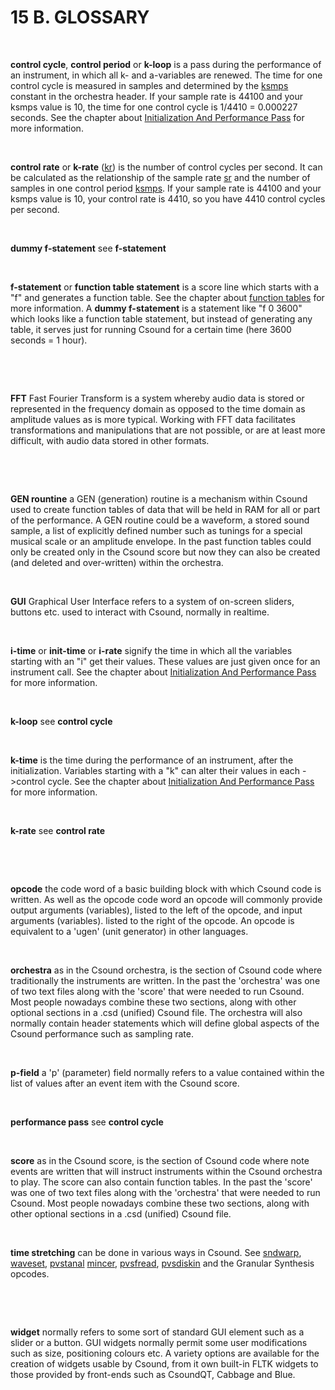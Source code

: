 15 B. GLOSSARY
==============

 

**control cycle**, **control period** or **k-loop** is a pass during the
performance of an instrument, in which all k- and a-variables are
renewed. The time for one control cycle is measured in samples and
determined by the [ksmps](http://www.csounds.com/manual/html/ksmps.html)
constant in the orchestra header. If your sample rate is 44100 and your
ksmps value is 10, the time for one control cycle is 1/4410 = 0.000227
seconds. See the chapter about [Initialization And Performance
Pass](http://en.flossmanuals.net/bin/view/Csound/InitAndPerfPass) for
more information.

 

**control rate** or **k-rate**
([kr](http://www.csounds.com/manual/html/kr.html)) is the number of
control cycles per second. It can be calculated as the relationship of
the sample rate [sr](http://www.csounds.com/manual/html/sr.html) and the
number of samples in one control period
[ksmps](http://www.csounds.com/manual/html/ksmps.html). If your sample
rate is 44100 and your ksmps value is 10, your control rate is 4410, so
you have 4410 control cycles per second.

 

**dummy f-statement** see **f-statement**

 

**f-statement** or **function table statement** is a score line which
starts with a \"f\" and generates a function table. See the chapter
about [function
tables](http://en.flossmanuals.net/bin/view/Csound/FUNCTIONTABLES) for
more information. A **dummy f-statement** is a statement like \"f 0
3600\" which looks like a function table statement, but instead of
generating any table, it serves just for running Csound for a certain
time (here 3600 seconds = 1 hour).

 

 

**FFT** Fast Fourier Transform is a system whereby audio data is stored
or represented in the frequency domain as opposed to the time domain as
amplitude values as is more typical. Working with FFT data facilitates
transformations and manipulations that are not possible, or are at least
more difficult, with audio data stored in other formats.

 

 

**GEN rountine** a GEN (generation) routine is a mechanism within Csound
used to create function tables of data that will be held in RAM for all
or part of the performance. A GEN routine could be a waveform, a stored
sound sample, a list of explicitly defined number such as tunings for a
special musical scale or an amplitude envelope. In the past function
tables could only be created only in the Csound score but now they can
also be created (and deleted and over-written) within the orchestra.

 

**GUI** Graphical User Interface refers to a system of on-screen
sliders, buttons etc. used to interact with Csound, normally in
realtime.

 

**i-time** or **init-time** or **i-rate** signify the time in which all
the variables starting with an \"i\" get their values. These values are
just given once for an instrument call. See the chapter about
[Initialization And Performance
Pass](http://en.flossmanuals.net/bin/view/Csound/InitAndPerfPass) for
more information.

 

**k-loop** see **control cycle**

 

**k-time** is the time during the performance of an instrument, after
the initialization. Variables starting with a \"k\" can alter their
values in each -\>control cycle. See the chapter about [Initialization
And Performance
Pass](http://en.flossmanuals.net/bin/view/Csound/InitAndPerfPass) for
more information.

 

**k-rate** see **control rate**

 

 

**opcode** the code word of a basic building block with which Csound
code is written. As well as the opcode code word an opcode will commonly
provide output arguments (variables), listed to the left of the opcode,
and input arguments (variables). listed to the right of the opcode. An
opcode is equivalent to a \'ugen\' (unit generator) in other languages.

 

**orchestra** as in the Csound orchestra, is the section of Csound code
where traditionally the instruments are written. In the past the
\'orchestra\' was one of two text files along with the \'score\' that
were needed to run Csound. Most people nowadays combine these two
sections, along with other optional sections in a .csd (unified) Csound
file. The orchestra will also normally contain header statements which
will define global aspects of the Csound performance such as sampling
rate.

 

**p-field** a \'p\' (parameter) field normally refers to a value
contained within the list of values after an event item with the Csound
score.

 

**performance pass** see **control cycle**

 

**score** as in the Csound score, is the section of Csound code where
note events are written that will instruct instruments within the Csound
orchestra to play. The score can also contain function tables. In the
past the \'score\' was one of two text files along with the
\'orchestra\' that were needed to run Csound. Most people nowadays
combine these two sections, along with other optional sections in a .csd
(unified) Csound file.

 

**time stretching** can be done in various ways in Csound. See
[sndwarp](http://www.csounds.com/manual/html/sndwarp.html),
[waveset](http://www.csounds.com/manual/html/waveset.html),
[pvstanal](http://www.csounds.com/manual/html/pvstanal.html)
[mincer](http://www.csounds.com/manual/html/mincer.html),
[pvsfread](http://www.csounds.com/manual/html/pvsfread.html),
[pvsdiskin](http://www.csounds.com/manual/html/pvsdiskin.html) and the
Granular Synthesis opcodes.

 

 

**widget** normally refers to some sort of standard GUI element such as
a slider or a button. GUI widgets normally permit some user
modifications such as size, positioning colours etc. A variety options
are available for the creation of widgets usable by Csound, from it own
built-in FLTK widgets to those provided by front-ends such as CsoundQT,
Cabbage and Blue.

 
